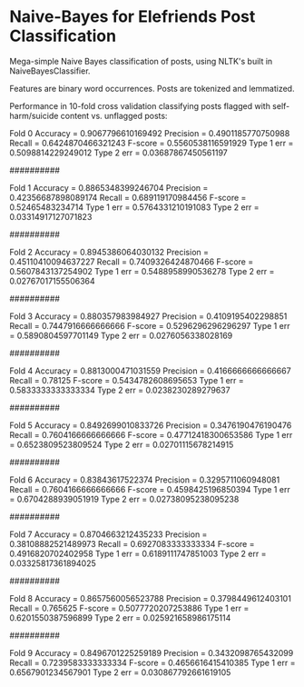 # Naive-Bayes for Elefriends Post Classification

Mega-simple Naive Bayes classification of posts, using NLTK's built in
NaiveBayesClassifier.

Features are binary word occurrences.  Posts are tokenized and lemmatized.

Performance in 10-fold cross validation classifying posts flagged with
self-harm/suicide content vs. unflagged posts:

Fold 0
	Accuracy = 0.9067796610169492
	Precision = 0.4901185770750988
	Recall = 0.6424870466321243
	F-score = 0.5560538116591929
	Type 1 err = 0.5098814229249012
	Type 2 err = 0.03687867450561197

##########

Fold 1
	Accuracy = 0.8865348399246704
	Precision = 0.42356687898089174
	Recall = 0.689119170984456
	F-score = 0.52465483234714
	Type 1 err = 0.5764331210191083
	Type 2 err = 0.03314917127071823

##########

Fold 2
	Accuracy = 0.8945386064030132
	Precision = 0.45110410094637227
	Recall = 0.7409326424870466
	F-score = 0.5607843137254902
	Type 1 err = 0.5488958990536278
	Type 2 err = 0.02767017155506364

##########

Fold 3
	Accuracy = 0.880357983984927
	Precision = 0.4109195402298851
	Recall = 0.7447916666666666
	F-score = 0.5296296296296297
	Type 1 err = 0.5890804597701149
	Type 2 err = 0.0276056338028169

##########

Fold 4
	Accuracy = 0.8813000471031559
	Precision = 0.4166666666666667
	Recall = 0.78125
	F-score = 0.5434782608695653
	Type 1 err = 0.5833333333333334
	Type 2 err = 0.0238230289279637

##########

Fold 5
	Accuracy = 0.8492699010833726
	Precision = 0.3476190476190476
	Recall = 0.7604166666666666
	F-score = 0.47712418300653586
	Type 1 err = 0.6523809523809524
	Type 2 err = 0.02701115678214915

##########

Fold 6
	Accuracy = 0.83843617522374
	Precision = 0.3295711060948081
	Recall = 0.7604166666666666
	F-score = 0.4598425196850394
	Type 1 err = 0.6704288939051919
	Type 2 err = 0.02738095238095238

##########

Fold 7
	Accuracy = 0.8704663212435233
	Precision = 0.38108882521489973
	Recall = 0.6927083333333334
	F-score = 0.4916820702402958
	Type 1 err = 0.6189111747851003
	Type 2 err = 0.03325817361894025

##########

Fold 8
	Accuracy = 0.8657560056523788
	Precision = 0.3798449612403101
	Recall = 0.765625
	F-score = 0.5077720207253886
	Type 1 err = 0.6201550387596899
	Type 2 err = 0.025921658986175114

##########

Fold 9
	Accuracy = 0.8496701225259189
	Precision = 0.3432098765432099
	Recall = 0.7239583333333334
	F-score = 0.4656616415410385
	Type 1 err = 0.6567901234567901
	Type 2 err = 0.030867792661619105
